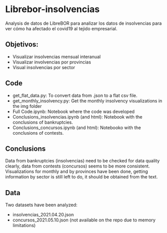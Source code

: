 # Librebor-insolvencias

Analysis de datos de LibreBOR para analizar los datos de insolvencias para ver cómo ha afectado el covid19 al tejido empresarial.

## Objetivos:

- Visualizar insolvencias mensual interanual
- Visualizar involvencias por provincias
- Visual insolvencias por sector

## Code
- get_flat_data.py: To convert data from .json to a flat csv file.
- get_monthly_insolvency.py: Get the monthly insolvency visualizations in the img folder
- Full Code.ipynb: Notebook where the code was developed
- Conclusions_insolvencias.ipynb (and html): Notebook with the conclusions of bankruptcies.
- Conclusions_concursos.ipynb (and html): Notebooko with the conclusions of contests.


## Conclusions
Data from bankruptcies (insolvencias) need to be checked for data quality clearly, data from contests (concursos) seems to be more consistent.
Visualizations for monthly and by provinces have been done, getting information by sector is still left to do, it should be obtained from the text.

## Data
Two datasets have been analyzed:
- insolvencias_2021.04.20.json
- concursos_2021.05.10.json (not available on the repo due to memory limitations)